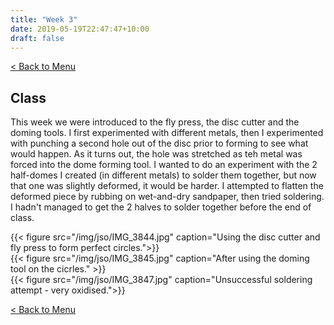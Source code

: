 ```yaml
---
title: "Week 3"
date: 2019-05-19T22:47:47+10:00
draft: false
---
```

[< Back to Menu](/jso/)

## Class

This week we were introduced to the fly press, the disc cutter and the doming tools.  I first experimented with different metals, then I experimented with punching a second hole out of the disc prior to forming to see what would happen.  As it turns out, the hole was stretched as teh metal was forced into the dome forming tool.  I wanted to do an experiment with the 2 half-domes I created (in different metals) to solder them together, but now that one was slightly deformed, it would be harder.  I attempted to flatten the deformed piece by rubbing on wet-and-dry sandpaper, then tried soldering.  I hadn't managed to get the 2 halves to solder together before the end of class.

<div class="row">
    <div class="4u 12u$(medium)">
        {{< figure src="/img/jso/IMG_3844.jpg" caption="Using the disc cutter and fly press to form perfect circles.">}}
    </div>
    <div class="4u 12u$(medium)">
        {{< figure src="/img/jso/IMG_3845.jpg" caption="After using the doming tool on the cicrles." >}}
    </div>
    <div class="4u 12u$(medium)">
        {{< figure src="/img/jso/IMG_3847.jpg" caption="Unsuccessful soldering attempt - very oxidised.">}}
    </div>
</div>








[< Back to Menu](/jso/)
